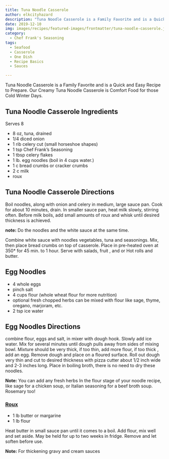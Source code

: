 ```yaml
---
title: Tuna Noodle Casserole
author: elkcityhazard
description: "Tuna Noodle Casserole is a Family Favorite and is a Quick and Easy Recipe to Prepare. Our Creamy Tuna Noodle Casserole is Comfort Food for those Cold Winter Days."
date: 2019-12-10
img: images/recipes/featured-images/frontmatter/tuna-noodle-casserole.jpg
category: 
  - Chef Frank's Seasoning
tags: 
  - Seafood
  - Casserole
  - One Dish
  - Recipe Basics
  - Sauces

---
```

Tuna Noodle Casserole is a Family Favorite and is a Quick and Easy Recipe to Prepare. Our Creamy Tuna Noodle Casserole is Comfort Food for those Cold Winter Days.

## Tuna Noodle Casserole Ingredients

Serves 8

  * 8 oz, tuna, drained
  * 1/4 diced onion
  * 1 rib celery cut (small horseshoe shapes)
  * 1 tsp Chef Frank&#8217;s Seasoning
  * 1 tbsp celery flakes
  * 1 lb. egg noodles (boil in 4 cups water.)
  * 1 c bread crumbs or cracker crumbs
  * 2 c milk
  * roux

## Tuna Noodle Casserole Directions

Boil noodles, along with onion and celery in medium, large sauce pan. Cook for about 10 minutes, drain. In smaller sauce pan, heat milk slowly, stirring often. Before milk boils, add small amounts of roux and whisk until desired thickness is achieved.

**note:** Do the noodles and the white sauce at the same time.

Combine white sauce with noodles vegetables, tuna and seasonings. Mix, then place bread crumbs on top of casserole. Place in pre-heated oven at 350* for 45 min. to 1 hour. Serve with salads, fruit , and or Hot rolls and butter.

## Egg Noodles

  * 4 whole eggs
  * pinch salt
  * 4 cups flour (whole wheat flour for more nutrition)
  * optional fresh chopped herbs can be mixed with flour like sage, thyme, oregano, marjoram, etc.
  * 2 tsp ice water

## Egg Noodles Directions

combine flour, eggs and salt, in mixer with dough hook. Slowly add ice water. Mix for several minutes until dough pulls away from sides of mixing bowl. Mixture should be very thick, if too thin, add more flour, if too thick , add an egg. Remove dough and place on a floured surface. Roll out dough very thin and cut to desired thickness with pizza cutter about 1/2 inch wide and 2-3 inches long. Place in boiling broth, there is no need to dry these noodles.

**Note:** You can add any fresh herbs In the flour stage of your noodle recipe, like sage for a chicken soup, or Italian seasoning for a beef broth soup. Rosemary too!

### [Roux][1]

  * 1 lb butter or margarine 
  * 1 lb flour

Heat butter in small sauce pan until it comes to a boil. Add flour, mix well and set aside. May be held for up to two weeks in fridge. Remove and let soften before use.

**Note:** For thickening gravy and cream sauces

 [1]: /wordpress/easy-vegetarian-dinner-recipes/how-to-make-roux/